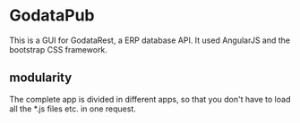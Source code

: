 # GodataPub

This is a GUI for GodataRest, a ERP database API.
It used AngularJS and the bootstrap CSS framework.

## modularity
The complete app is divided in different apps, so that you don't have to load all the *.js files etc. in one request.
